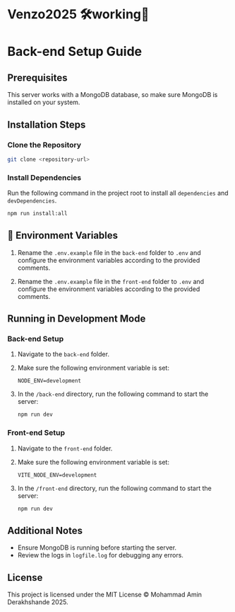 # Venzo2025 🛠working🔨

# Back-end Setup Guide

## Prerequisites

This server works with a MongoDB database, so make sure MongoDB is installed on your system.

## Installation Steps

### Clone the Repository

```sh
git clone <repository-url>
```

### Install Dependencies

Run the following command in the project root to install all `dependencies` and `devDependencies`.

```sh
npm run install:all
```

## 🔧 Environment Variables

1. Rename the `.env.example` file in the `back-end` folder to `.env` and configure the environment variables according to the provided comments.

2. Rename the `.env.example` file in the `front-end` folder to `.env` and configure the environment variables according to the provided comments.

## Running in Development Mode

### Back-end Setup

1. Navigate to the `back-end` folder.
2. Make sure the following environment variable is set:

   ```env
   NODE_ENV=development
   ```

3. In the `/back-end` directory, run the following command to start the server:

   ```bash
   npm run dev
   ```

### Front-end Setup

1. Navigate to the `front-end` folder.
2. Make sure the following environment variable is set:

   ```env
   VITE_NODE_ENV=development
   ```

3. In the `/front-end` directory, run the following command to start the server:

   ```bash
   npm run dev
   ```

## Additional Notes

- Ensure MongoDB is running before starting the server.
- Review the logs in `logfile.log` for debugging any errors.

## License

This project is licensed under the MIT License © Mohammad Amin Derakhshande 2025.
